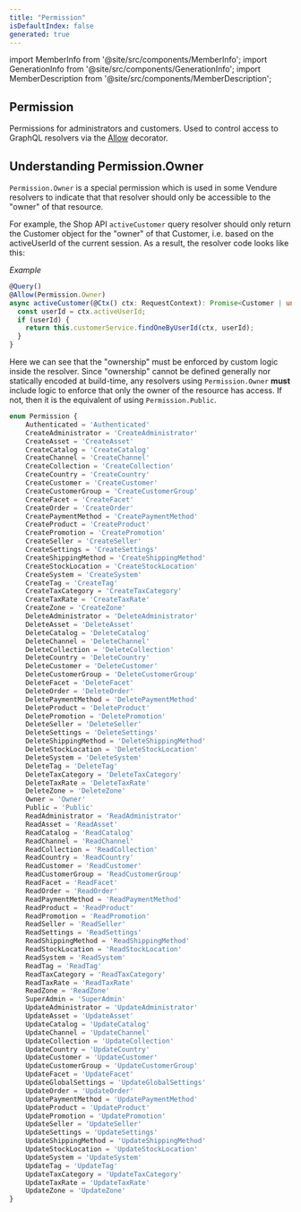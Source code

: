 ```yaml
---
title: "Permission"
isDefaultIndex: false
generated: true
---
```

<!-- This file was generated from the Vendure source. Do not modify. Instead, re-run the "docs:build" script -->
import MemberInfo from '@site/src/components/MemberInfo';
import GenerationInfo from '@site/src/components/GenerationInfo';
import MemberDescription from '@site/src/components/MemberDescription';


## Permission

<GenerationInfo sourceFile="packages/common/src/generated-types.ts" sourceLine="4335" packageName="@vendure/common" />

Permissions for administrators and customers. Used to control access to
GraphQL resolvers via the <a href='/reference/typescript-api/request/allow-decorator#allow'>Allow</a> decorator.

## Understanding Permission.Owner

`Permission.Owner` is a special permission which is used in some Vendure resolvers to indicate that that resolver should only
be accessible to the "owner" of that resource.

For example, the Shop API `activeCustomer` query resolver should only return the Customer object for the "owner" of that Customer, i.e.
based on the activeUserId of the current session. As a result, the resolver code looks like this:

*Example*

```TypeScript
@Query()
@Allow(Permission.Owner)
async activeCustomer(@Ctx() ctx: RequestContext): Promise<Customer | undefined> {
  const userId = ctx.activeUserId;
  if (userId) {
    return this.customerService.findOneByUserId(ctx, userId);
  }
}
```

Here we can see that the "ownership" must be enforced by custom logic inside the resolver. Since "ownership" cannot be defined generally
nor statically encoded at build-time, any resolvers using `Permission.Owner` **must** include logic to enforce that only the owner
of the resource has access. If not, then it is the equivalent of using `Permission.Public`.

```ts title="Signature"
enum Permission {
    Authenticated = 'Authenticated'
    CreateAdministrator = 'CreateAdministrator'
    CreateAsset = 'CreateAsset'
    CreateCatalog = 'CreateCatalog'
    CreateChannel = 'CreateChannel'
    CreateCollection = 'CreateCollection'
    CreateCountry = 'CreateCountry'
    CreateCustomer = 'CreateCustomer'
    CreateCustomerGroup = 'CreateCustomerGroup'
    CreateFacet = 'CreateFacet'
    CreateOrder = 'CreateOrder'
    CreatePaymentMethod = 'CreatePaymentMethod'
    CreateProduct = 'CreateProduct'
    CreatePromotion = 'CreatePromotion'
    CreateSeller = 'CreateSeller'
    CreateSettings = 'CreateSettings'
    CreateShippingMethod = 'CreateShippingMethod'
    CreateStockLocation = 'CreateStockLocation'
    CreateSystem = 'CreateSystem'
    CreateTag = 'CreateTag'
    CreateTaxCategory = 'CreateTaxCategory'
    CreateTaxRate = 'CreateTaxRate'
    CreateZone = 'CreateZone'
    DeleteAdministrator = 'DeleteAdministrator'
    DeleteAsset = 'DeleteAsset'
    DeleteCatalog = 'DeleteCatalog'
    DeleteChannel = 'DeleteChannel'
    DeleteCollection = 'DeleteCollection'
    DeleteCountry = 'DeleteCountry'
    DeleteCustomer = 'DeleteCustomer'
    DeleteCustomerGroup = 'DeleteCustomerGroup'
    DeleteFacet = 'DeleteFacet'
    DeleteOrder = 'DeleteOrder'
    DeletePaymentMethod = 'DeletePaymentMethod'
    DeleteProduct = 'DeleteProduct'
    DeletePromotion = 'DeletePromotion'
    DeleteSeller = 'DeleteSeller'
    DeleteSettings = 'DeleteSettings'
    DeleteShippingMethod = 'DeleteShippingMethod'
    DeleteStockLocation = 'DeleteStockLocation'
    DeleteSystem = 'DeleteSystem'
    DeleteTag = 'DeleteTag'
    DeleteTaxCategory = 'DeleteTaxCategory'
    DeleteTaxRate = 'DeleteTaxRate'
    DeleteZone = 'DeleteZone'
    Owner = 'Owner'
    Public = 'Public'
    ReadAdministrator = 'ReadAdministrator'
    ReadAsset = 'ReadAsset'
    ReadCatalog = 'ReadCatalog'
    ReadChannel = 'ReadChannel'
    ReadCollection = 'ReadCollection'
    ReadCountry = 'ReadCountry'
    ReadCustomer = 'ReadCustomer'
    ReadCustomerGroup = 'ReadCustomerGroup'
    ReadFacet = 'ReadFacet'
    ReadOrder = 'ReadOrder'
    ReadPaymentMethod = 'ReadPaymentMethod'
    ReadProduct = 'ReadProduct'
    ReadPromotion = 'ReadPromotion'
    ReadSeller = 'ReadSeller'
    ReadSettings = 'ReadSettings'
    ReadShippingMethod = 'ReadShippingMethod'
    ReadStockLocation = 'ReadStockLocation'
    ReadSystem = 'ReadSystem'
    ReadTag = 'ReadTag'
    ReadTaxCategory = 'ReadTaxCategory'
    ReadTaxRate = 'ReadTaxRate'
    ReadZone = 'ReadZone'
    SuperAdmin = 'SuperAdmin'
    UpdateAdministrator = 'UpdateAdministrator'
    UpdateAsset = 'UpdateAsset'
    UpdateCatalog = 'UpdateCatalog'
    UpdateChannel = 'UpdateChannel'
    UpdateCollection = 'UpdateCollection'
    UpdateCountry = 'UpdateCountry'
    UpdateCustomer = 'UpdateCustomer'
    UpdateCustomerGroup = 'UpdateCustomerGroup'
    UpdateFacet = 'UpdateFacet'
    UpdateGlobalSettings = 'UpdateGlobalSettings'
    UpdateOrder = 'UpdateOrder'
    UpdatePaymentMethod = 'UpdatePaymentMethod'
    UpdateProduct = 'UpdateProduct'
    UpdatePromotion = 'UpdatePromotion'
    UpdateSeller = 'UpdateSeller'
    UpdateSettings = 'UpdateSettings'
    UpdateShippingMethod = 'UpdateShippingMethod'
    UpdateStockLocation = 'UpdateStockLocation'
    UpdateSystem = 'UpdateSystem'
    UpdateTag = 'UpdateTag'
    UpdateTaxCategory = 'UpdateTaxCategory'
    UpdateTaxRate = 'UpdateTaxRate'
    UpdateZone = 'UpdateZone'
}
```
